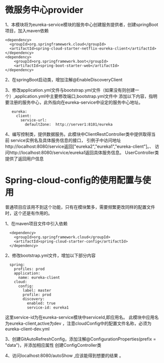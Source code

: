 # 微服务中心provider

1、本模块将为eureka-service模块的服务中心创建服务提供者，创建springBoot项目，加入maven依赖

	<dependency>
	  <groupId>org.springframework.cloud</groupId>
	  <artifactId>spring-cloud-starter-netflix-eureka-client</artifactId>
	</dependency>
	<dependency>
    	<groupId>org.springframework.boot</groupId>
    	<artifactId>spring-boot-starter-web</artifactId>
    </dependency>
2、在springBoot启动类，增加注解@EnableDiscoveryClient	

3、修改application.yml文件与bootstrap.yml文件（如果没有则创建一个）,application.yml中主要修改端口,bootstrap.yml文件中
   添加以下内容，指明要注册的服务中心，此外指向在eureka-service中设定的服务中心地址。
   
       eureka:
         client:
           service-url:
             defaultZone:  http://server1:8101/eureka
             
4、编写控制类，提供数据服务。此模块中ClientRestController类中提供取得当前 service实例名及具体服务信息的接口，
   引例子中访问地址http://localhost:8080/service返回["eureka2","eureka1","eureka-client"]。、
   访问http://localhost:8080/service/eureka1返回具体服务信息。
   UserController类提供了返回用户信息

# Spring-cloud-config的使用配置与使用
  普通项目应该用不到这个功能，只有在模块繁多，需要频繁更改同样的配置文件时，这个还是有作用的。
  
  1、在maven项目文件中引入依赖
  
      <dependency>
      	<groupId>org.springframework.cloud</groupId>
      	<artifactId>spring-cloud-starter-config</artifactId>
      </dependency>
  
  2、修改bootstrap.yml文件，增加以下部分内容
      
      spring:
        profiles: prod
        application:
          name: eureka-client
        cloud:
          config:
            label: master
            profile: prod
            discovery:
              enabled: true
              service-id: eureka1   
   这里service-id为在eureka-service模块中serviceId,即应用名。
   此模块中应用名为eureka-client,active为dev ，注意cloudConfig中的配置文件名称，必须为eureka-client-dev.yml
   
  3、创建GitAutoRefreshConfig，添加注解@ConfigurationProperties(prefix = "data")，并添加相应属性
     创建ConfigController类
     
  4、访问localhost:8080/autoShow ,应该能得到想要的结果 。  